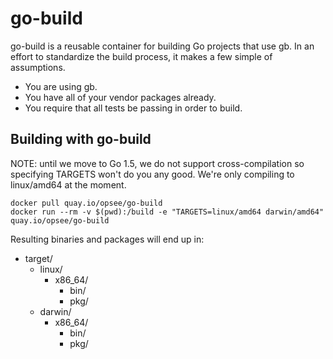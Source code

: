 # go-build

go-build is a reusable container for building Go projects that use gb. In an
effort to standardize the build process, it makes a few simple of assumptions.

* You are using gb.
* You have all of your vendor packages already.
* You require that all tests be passing in order to build.

## Building with go-build

NOTE: until we move to Go 1.5, we do not support cross-compilation so specifying TARGETS won't
do you any good. We're only compiling to linux/amd64 at the moment.

```
docker pull quay.io/opsee/go-build
docker run --rm -v $(pwd):/build -e "TARGETS=linux/amd64 darwin/amd64" quay.io/opsee/go-build
```

Resulting binaries and packages will end up in:

* target/
  * linux/
    * x86_64/
      * bin/
      * pkg/
  * darwin/
    * x86_64/
      * bin/
      * pkg/

